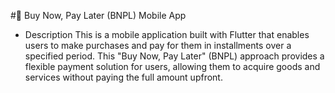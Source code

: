 #📱 Buy Now, Pay Later (BNPL) Mobile App

- Description
This is a mobile application built with Flutter that enables users to make purchases and pay for them in installments over a specified period. This "Buy Now, Pay Later" (BNPL) approach provides a flexible payment solution for users, allowing them to acquire goods and services without paying the full amount upfront.
